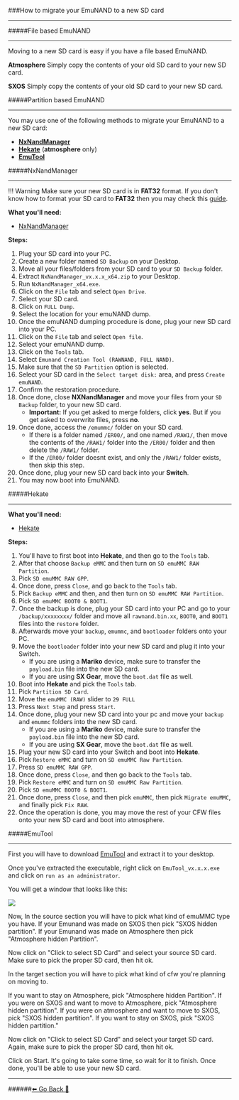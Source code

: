 ###How to migrate your EmuNAND to a new SD card
***

#####File based EmuNAND
***
Moving to a new SD card is easy if you have a file based EmuNAND.

**Atmosphere**
Simply copy the contents of your old SD card to your new SD card. 

**SXOS**
Simply copy the contents of your old SD card to your new SD card. 

#####Partition based EmuNAND
***
You may use one of the following methods to migrate your EmuNAND to a new SD card:
* [**NxNandManager**](https://rentry.org/EmuNANDNewSDcard#nxnandmanager)
* [**Hekate**](https://rentry.org/EmuNANDNewSDcard#hekate) (**atmosphere** only)
* [**EmuTool**](https://rentry.org/EmuNANDNewSDcard#emutool)



#####NxNandManager
***
!!! Warning Make sure your new SD card is in **FAT32** format. If you don't know how to format your SD card to **FAT32** then you may check this [guide](https://rentry.org/FAT32FormatSD).

**What you'll need:**
- [NxNandManager](https://github.com/eliboa/NxNandManager/releases/latest)

**Steps:**

1. Plug your SD card into your PC.
2. Create a new folder named `SD Backup` on your Desktop. 
3. Move all your files/folders from your SD card to your `SD Backup` folder.
4. Extract `NxNandManager_vx.x.x_x64.zip` to your Desktop.
5. Run `NxNandManager_x64.exe`.
6. Click on the `File` tab and select `Open Drive`.
7. Select your SD card.
8. Click on `FULL Dump`.
9. Select the location for your emuNAND dump.
10. Once the emuNAND dumping procedure is done, plug your new SD card into your PC.
11. Click on the `File` tab and select `Open file`.
12. Select your emuNAND dump.
13. Click on the `Tools` tab.
14. Select `Emunand Creation Tool (RAWNAND, FULL NAND)`.
15. Make sure that the `SD Partition` option is selected.
16. Select your SD card in the `Select target disk:` area, and press `Create emuNAND`.
17. Confirm the restoration procedure. 
18. Once done, close **NXNandManager** and move your files from your `SD Backup` folder, to your new SD card.
	- **Important:**
		If you get asked to merge folders, click **yes**. But if you get asked to overwrite files, press **no**.
19. Once done, access the `/emummc/` folder on your SD card.
	* If there is a folder named `/ER00/`, and one named `/RAW1/`, then move the contents of the `/RAW1/` folder into the `/ER00/` folder and then delete the `/RAW1/` folder. 
	* If the `/ER00/` folder doesnt exist, and only the `/RAW1/` folder exists, then skip this step.
20. Once done, plug your new SD card back into your **Switch**. 
21. You may now boot into EmuNAND.


#####Hekate
***
**What you'll need:**
- [Hekate](https://github.com/CTCaer/hekate/releases/latest)

**Steps:**
1. You'll have to first boot into **Hekate**, and then go to the `Tools` tab.
2. After that choose `Backup eMMC` and then turn on `SD emuMMC RAW Partition`.
3. Pick `SD emuMMC RAW GPP`.
4. Once done, press `Close`, and go back to the `Tools` tab.
5. Pick `Backup eMMC` and then, and then turn on `SD emuMMC RAW Partition`.
6. Pick `SD emuMMC BOOT0 & BOOT1`.
7. Once the backup is done, plug your SD card into your PC and go to your `/backup/xxxxxxxx/` folder and move all `rawnand.bin.xx`, `BOOT0`, and `BOOT1` files into the `restore` folder.
8. Afterwards move your `backup`, `emummc`, and `bootloader` folders onto your PC.
9. Move the `bootloader` folder into your new SD card and plug it into your Switch.
	- If you are using a **Mariko** device, make sure to transfer the `payload.bin` file into the new SD card.
	- If you are using **SX Gear**, move the `boot.dat` file as well.
10. Boot into **Hekate** and pick the `Tools` tab.
11. Pick `Partition SD Card`.
12. Move the `emuMMC (RAW)` slider to `29 FULL`
13. Press `Next Step` and press `Start`.
14. Once done, plug your new SD card into your pc and move your `backup` and `emummc` folders into the new SD card.
	- If you are using a **Mariko** device, make sure to transfer the `payload.bin` file into the new SD card.
	- If you are using **SX Gear**, move the `boot.dat` file as well.
15. Plug your new SD card into your Switch and boot into **Hekate**.
16. Pick `Restore eMMC` and turn on `SD emuMMC Raw Partition`.
17. Press `SD emuMMC RAW GPP`.
18. Once done, press `Close`, and then go back to the `Tools` tab.
19. Pick `Restore eMMC` and turn on `SD emuMMC Raw Partition`.
20. Pick `SD emuMMC BOOT0 & BOOT1`.
21. Once done, press `Close`, and then pick `emuMMC`, then pick `Migrate emuMMC`, and finally pick `Fix RAW`.
22. Once the operation is done, you may move the rest of your CFW files onto your new SD card and boot into atmosphere.

#####EmuTool
***
First you will have to download [EmuTool](https://github.com/TheyKilledKenny/Emutool/releases/tag/v0.2.9/latest) and extract it to your desktop.

Once you've extracted the executable, right click on `EmuTool_vx.x.x.exe` and click on `run as an administrator`.

You will get a window that looks like this:

![](https://telegra.ph/file/2ddc5984d870dcf2e91c2.png)

Now, In the source section you will have to pick what kind of emuMMC type you have. 
If your Emunand was made on SXOS then pick "SXOS hidden partition". 
If your Emunand was made on Atmosphere then pick "Atmosphere hidden Partition".

Now click on "Click to select SD Card" and select your source SD card.
Make sure to pick the proper SD card, then hit ok.

In the target section you will have to pick what kind of cfw you're planning on moving to.

If you want to stay on Atmosphere, pick "Atmosphere hidden Partition".
If you were on SXOS and want to move to Atmosphere, pick "Atmosphere hidden partition".
If you were on atmosphere and want to move to SXOS, pick "SXOS hidden partition".
If you want to stay on SXOS, pick "SXOS hidden partition."

Now click on "Click to select SD Card" and select your target SD card.
Again, make sure to pick the proper SD card, then hit ok. 

Click on Start.
It's going to take some time, so wait for it to finish.
Once done, you'll be able to use your new SD card.
***
######[⬅️ Go Back 🦝](https://rentry.org/CFWGuides)